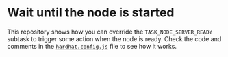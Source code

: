 # Wait until the node is started

This repository shows how you can override the `TASK_NODE_SERVER_READY`
subtask to trigger some action when the node is ready. Check the code and
comments in the [`hardhat.config.js`](https://github.com/fvictorio/hardhat-examples/blob/master/wait-until-node-ready/hardhat.config.js) file to see how it works.
